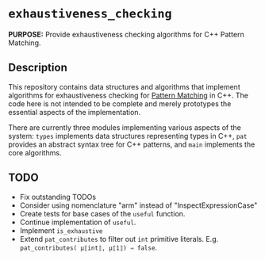 # `exhaustiveness_checking`

**PURPOSE:** Provide exhaustiveness checking algorithms for C++ Pattern Matching.

## Description

This repository contains data structures and algorithms that implement
algorithms for exhaustiveness checking for [Pattern
Matching](http://www.open-std.org/JTC1/SC22/WG21/docs/papers/2020/p1371r2.pdf)
in C++. The code here is not intended to be complete and merely prototypes the
essential aspects of the implementation.

There are currently three modules implementing various aspects of the system:
`types` implements data structures representing types in C++, `pat` provides an
abstract syntax tree for C++ patterns, and `main` implements the core
algorithms.

## TODO

- Fix outstanding TODOs
- Consider using nomenclature "arm" instead of "InspectExpressionCase"
- Create tests for base cases of the `useful` function.
- Continue implementation of `useful`.
- Implement `is_exhaustive`
- Extend `pat_contributes` to filter out `int` primitive literals. E.g.
  `pat_contributes( μ⟦int⟧, μ⟦1⟧) ⇒ false`.
